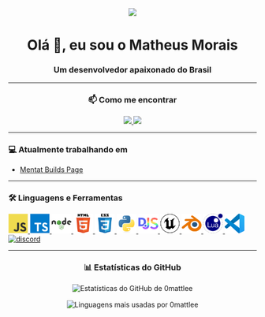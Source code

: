 <div align="center">
  <img src="https://i.imgur.com/FKLb92H.png" />
</div>

<div align="center">
  <h1>Olá 👋, eu sou o Matheus Morais</h1>
  <h3>Um desenvolvedor apaixonado do Brasil</h3>
</div>

---

<div align="center">
  <h3>📫 Como me encontrar</h3>
  <a href="https://x.com/00mattlee" target="_blank">
    <img src="https://img.shields.io/badge/Twitter-1DA1F2?style=for-the-badge&logo=twitter&logoColor=white" target="_blank" />
  </a>
  <a href="https://github.com/0mattlee" target="_blank">
    <img src="https://img.shields.io/badge/GitHub-100000?style=for-the-badge&logo=github&logoColor=white" target="_blank" />
  </a>
</div>

---

<div>
  <h3>💻 Atualmente trabalhando em</h3>
  <ul>
    <li><a href="https://mentat-builds-page.vercel.app">Mentat Builds Page</a></li>
  </ul>
</div>

---

<div>
  <h3>🛠️ Linguagens e Ferramentas</h3>
  <p align="left">
    <a href="https://developer.mozilla.org/en-US/docs/Web/JavaScript" target="_blank" rel="noreferrer">
      <img src="https://raw.githubusercontent.com/devicons/devicon/master/icons/javascript/javascript-original.svg" alt="javascript" width="40" height="40"/>
    </a>
    <a href="https://www.typescriptlang.org/" target="_blank" rel="noreferrer">
      <img src="https://raw.githubusercontent.com/devicons/devicon/master/icons/typescript/typescript-original.svg" alt="typescript" width="40" height="40"/>
    </a>
    <a href="https://nodejs.org" target="_blank" rel="noreferrer">
      <img src="https://raw.githubusercontent.com/devicons/devicon/master/icons/nodejs/nodejs-original-wordmark.svg" alt="nodejs" width="40" height="40"/>
    </a>
    <a href="https://www.w3.org/html/" target="_blank" rel="noreferrer">
      <img src="https://raw.githubusercontent.com/devicons/devicon/master/icons/html5/html5-original-wordmark.svg" alt="html5" width="40" height="40"/>
    </a>
    <a href="https://www.w3schools.com/css/" target="_blank" rel="noreferrer">
      <img src="https://raw.githubusercontent.com/devicons/devicon/master/icons/css3/css3-original-wordmark.svg" alt="css3" width="40" height="40"/>
    </a>
    <a href="https://www.python.org" target="_blank" rel="noreferrer">
      <img src="https://raw.githubusercontent.com/devicons/devicon/master/icons/python/python-original.svg" alt="python" width="40" height="40"/>
    </a>
    <a href="https://discord.js.org/" target="_blank" rel="noreferrer">
      <img src="https://raw.githubusercontent.com/devicons/devicon/master/icons/discordjs/discordjs-original.svg" alt="discordjs" width="40" height="40"/>
    </a>
    <a href="https://www.unrealengine.com/" target="_blank" rel="noreferrer">
      <img src="https://raw.githubusercontent.com/devicons/devicon/master/icons/unrealengine/unrealengine-original.svg" alt="unrealengine" width="40" height="40"/>
    </a>
    <a href="https://www.blender.org/" target="_blank" rel="noreferrer">
      <img src="https://raw.githubusercontent.com/devicons/devicon/master/icons/blender/blender-original.svg" alt="blender" width="40" height="40"/>
    </a>
    <a href="https://www.lua.org/" target="_blank" rel="noreferrer">
      <img src="https://raw.githubusercontent.com/devicons/devicon/master/icons/lua/lua-original.svg" alt="lua" width="40" height="40"/>
    </a>
    <a href="https://code.visualstudio.com/" target="_blank" rel="noreferrer">
      <img src="https://raw.githubusercontent.com/devicons/devicon/master/icons/vscode/vscode-original.svg" alt="vscode" width="40" height="40"/>
    </a>
    <a href="https://discord.com/" target="_blank" rel="noreferrer">
      <img src="https://raw.githubusercontent.com/devicons/devicon/master/icons/discord/discord-original.svg" alt="discord" width="40" height="40"/>
    </a>
  </p>
</div>

---

<div align="center">
  <h3>📊 Estatísticas do GitHub</h3>
  <p>
    <img align="center" src="https://github-readme-stats.vercel.app/api?username=0mattlee&show_icons=true&locale=pt-br&theme=dracula" alt="Estatísticas do GitHub de 0mattlee" />
  </p>
  <p>
    <img align="center" src="https://github-readme-stats.vercel.app/api/top-langs/?username=0mattlee&layout=compact&locale=pt-br&theme=dracula" alt="Linguagens mais usadas por 0mattlee" />
  </p>
</div>
